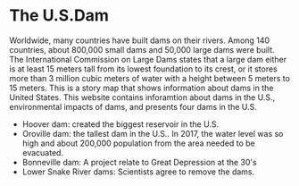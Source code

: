 # The U.S.Dam
Worldwide, many countries have built dams on their rivers. Among 140 countries, about 800,000 small dams and 50,000 large dams were built. The International Commission on Large Dams states that a large dam either is at least 15 meters tall from its lowest foundation to its crest, or it stores more than 3 million cubic meters of water with a height between 5 meters to 15 meters.
This is a story map that shows information about dams in the United States. 
This website contains inforamtion about dams in the U.S., environmental impacts of dams, and presents four dams in the U.S.
* Hoover dam: created the biggest reservoir in the U.S.
* Oroville dam: the tallest dam in the U.S.. In 2017, the water level was so high and about 200,000 population from the area needed to be evacuated. 
* Bonneville dam: A project relate to Great Depression at the 30's 
* Lower Snake River dams: Scientists agree to remove the dams. 
